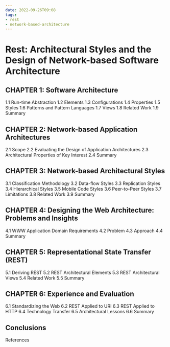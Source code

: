 ```yaml
---
date: 2022-09-26T09:08
tags:
- rest
- network-based-architecture
---
```


# Rest: Architectural Styles and the Design of Network-based Software Architecture


## CHAPTER 1: Software Architecture

1.1 Run-time Abstraction
1.2 Elements
1.3 Configurations
1.4 Properties
1.5 Styles
1.6 Patterns and Pattern Languages
1.7 Views
1.8 Related Work
1.9 Summary 

## CHAPTER 2: Network-based Application Architectures

2.1 Scope
2.2 Evaluating the Design of Application Architectures
2.3 Architectural Properties of Key Interest
2.4 Summary 

## CHAPTER 3: Network-based Architectural Styles

3.1 Classification Methodology
3.2 Data-flow Styles
3.3 Replication Styles
3.4 Hierarchical Styles
3.5 Mobile Code Styles
3.6 Peer-to-Peer Styles
3.7 Limitations
3.8 Related Work
3.9 Summary 

## CHAPTER 4: Designing the Web Architecture: Problems and Insights

4.1 WWW Application Domain Requirements
4.2 Problem
4.3 Approach
4.4 Summary 

## CHAPTER 5: Representational State Transfer (REST)

5.1 Deriving REST
5.2 REST Architectural Elements
5.3 REST Architectural Views
5.4 Related Work
5.5 Summary 

## CHAPTER 6: Experience and Evaluation

6.1 Standardizing the Web
6.2 REST Applied to URI
6.3 REST Applied to HTTP
6.4 Technology Transfer
6.5 Architectural Lessons
6.6 Summary 

## Conclusions
References 
